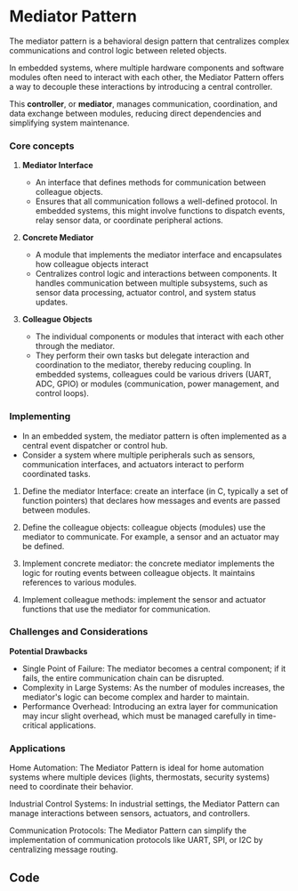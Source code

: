 # Mediator Pattern

The mediator pattern is a behavioral design pattern that centralizes
complex communications and control logic between releted objects.

In embedded systems, where multiple hardware components and software
modules often need to interact with each other, the Mediator Pattern
offers a way to decouple these interactions by introducing a central
controller.

This **controller**, or **mediator**, manages communication, coordination,
and data exchange between modules, reducing direct dependencies and
simplifying system maintenance.

### Core concepts

1. **Mediator Interface**

    - An interface that defines methods for communication between colleague
    objects.
    - Ensures that all communication follows a well-defined protocol. In
    embedded systems, this might involve functions to dispatch events, relay
    sensor data, or coordinate peripheral actions.

2. **Concrete Mediator**

   - A module that implements the mediator interface and encapsulates how
    colleague objects interact
   - Centralizes control logic and interactions between components. It handles
    communication between multiple subsystems, such as sensor data processing,
    actuator control, and system status updates.

3. **Colleague Objects**

    - The individual components or modules that interact with each other through
    the mediator.
   - They perform their own tasks but delegate interaction and coordination to the
    mediator, thereby reducing coupling. In embedded systems, colleagues could be
    various drivers (UART, ADC, GPIO) or modules (communication, power management,
    and control loops).

### Implementing 

- In an embedded system, the mediator pattern is often implemented as a central 
event dispatcher or control hub.
- Consider a system where multiple peripherals such as sensors, communication interfaces,
and actuators interact to perform coordinated tasks.

1. Define the mediator Interface: create an interface (in C, typically a set of function
pointers) that declares how messages and events are passed between modules.

2. Define the colleague objects: colleague objects (modules) use the mediator to
communicate. For example, a sensor and an actuator may be defined.

3. Implement concrete mediator: the concrete mediator implements the logic for routing
events between colleague objects. It maintains references to various modules.

4. Implement colleague methods: implement the sensor and actuator functions that use
the mediator for communication.

### Challenges and Considerations

**Potential Drawbacks**

- Single Point of Failure: The mediator becomes a central component; if it fails,
the entire communication chain can be disrupted.
- Complexity in Large Systems: As the number of modules increases, the mediator's logic can
become complex and harder to maintain.
- Performance Overhead: Introducing an extra layer for communication may incur slight overhead,
which must be managed carefully in time-critical applications.

### Applications

Home Automation: The Mediator Pattern is ideal for home automation systems where multiple 
devices (lights, thermostats, security systems) need to coordinate their behavior.

Industrial Control Systems: In industrial settings, the Mediator Pattern can manage interactions
between sensors, actuators, and controllers.

Communication Protocols: The Mediator Pattern can simplify the implementation of communication
protocols like UART, SPI, or I2C by centralizing message routing.

## Code